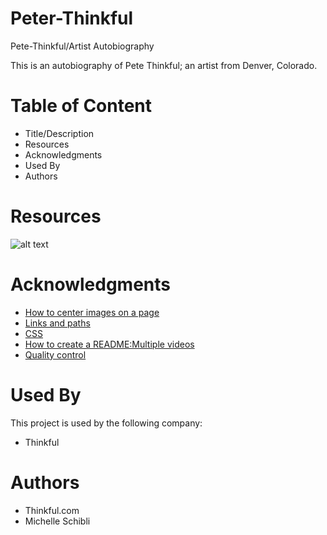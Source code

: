 # Peter-Thinkful
Pete-Thinkful/Artist Autobiography

This is an autobiography of Pete Thinkful; an artist from Denver, Colorado.

# Table of Content

- Title/Description
- Resources
- Acknowledgments
- Used By
- Authors

# Resources
![alt text](https://github.com/schibli23/Peter-Thinkful/tree/master/images)

# Acknowledgments

- [How to center images on a page](https://www.w3schools.com/#gsc.tab=0)
- [Links and paths](Thinkful.com)
- [CSS](Thinkful.com)
- [How to create a README:Multiple videos](Youtube.com)
- [Quality control](https://validator.w3.org/)


# Used By

This project is used by the following company:
- Thinkful


# Authors

- Thinkful.com
- Michelle Schibli
